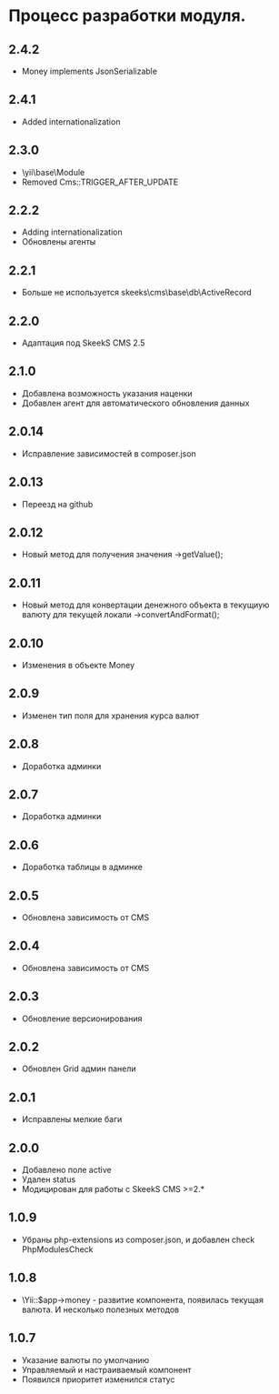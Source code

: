 Процесс разработки модуля.
==============

2.4.2
-----------------
  * Money implements JsonSerializable

2.4.1
-----------------
  * Added internationalization
  
2.3.0
-----------------
  * \yii\base\Module
  * Removed Cms::TRIGGER_AFTER_UPDATE

2.2.2
-----------------
  * Adding internationalization
  * Обновлены агенты

2.2.1
-----------------
  * Больше не используется skeeks\cms\base\db\ActiveRecord

2.2.0
-----------------
  * Адаптация под SkeekS CMS 2.5

2.1.0
-----------------
  * Добавлена возможность указания наценки
  * Добавлен агент для автоматического обновления данных

2.0.14
-----------------
  * Исправление зависимостей в composer.json

2.0.13
-----------------
  * Переезд на github
  
2.0.12
-----------------
  * Новый метод для получения значения ->getValue();

2.0.11
-----------------
  * Новый метод для конвертации денежного объекта в текущиую валюту для текущей локали ->convertAndFormat();

2.0.10
-----------------
  * Изменения в объекте Money

2.0.9
-----------------
  * Изменен тип поля для хранения курса валют

2.0.8
-----------------
  * Доработка админки

2.0.7
-----------------
  * Доработка админки

2.0.6
-----------------
  * Доработка таблицы в админке
  
2.0.5
-----------------
  * Обновлена зависимость от CMS

2.0.4
-----------------
  * Обновлена зависимость от CMS

2.0.3
-----------------
  * Обновление версионирования

2.0.2
-----------------
  * Обновлен Grid админ панели

2.0.1
-----------------
  * Исправлены мелкие баги

2.0.0
-----------------
  * Добавлено поле active
  * Удален status
  * Модицирован для работы с SkeekS CMS >=2.*

1.0.9
-----------------
  * Убраны php-extensions из composer.json, и добавлен check PhpModulesCheck

1.0.8
-----------------
  * \Yii::$app->money - развитие компонента, появилась текущая валюта. И несколько полезных методов

1.0.7
-----------------
  * Указание валюты по умолчанию
  * Управляемый и настраиваемый компонент
  * Появился приоритет изменился статус
